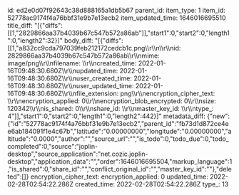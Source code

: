 id: ed2e0d07f92643c38d888165a1db5b67
parent_id: 
item_type: 1
item_id: 52778ac9174f4a76bbf31e9b7e13ecb2
item_updated_time: 1646016695510
title_diff: "[{\"diffs\":[[1,\"2829866aa37b4039b67c547b572a86ab\"]],\"start1\":0,\"start2\":0,\"length1\":0,\"length2\":32}]"
body_diff: "[{\"diffs\":[[1,\"a832cc9cda797039feb212172cedcb1c.png\\\r\\\n\\\r\\\nid: 2829866aa37b4039b67c547b572a86ab\\\r\\\nmime: image/png\\\r\\\nfilename: \\\r\\\ncreated_time: 2022-01-16T09:48:30.680Z\\\r\\\nupdated_time: 2022-01-16T09:48:30.680Z\\\r\\\nuser_created_time: 2022-01-16T09:48:30.680Z\\\r\\\nuser_updated_time: 2022-01-16T09:48:30.680Z\\\r\\\nfile_extension: png\\\r\\\nencryption_cipher_text: \\\r\\\nencryption_applied: 0\\\r\\\nencryption_blob_encrypted: 0\\\r\\\nsize: 120342\\\r\\\nis_shared: 0\\\r\\\nshare_id: \\\r\\\nmaster_key_id: \\\r\\\ntype_: 4\"]],\"start1\":0,\"start2\":0,\"length1\":0,\"length2\":442}]"
metadata_diff: {"new":{"id":"52778ac9174f4a76bbf31e9b7e13ecb2","parent_id":"fb73d1d872ce4ee6ab184091f1e4c67b","latitude":"0.00000000","longitude":"0.00000000","altitude":"0.0000","author":"","source_url":"","is_todo":0,"todo_due":0,"todo_completed":0,"source":"joplin-desktop","source_application":"net.cozic.joplin-desktop","application_data":"","order":1646016695504,"markup_language":1,"is_shared":0,"share_id":"","conflict_original_id":"","master_key_id":""},"deleted":[]}
encryption_cipher_text: 
encryption_applied: 0
updated_time: 2022-02-28T02:54:22.286Z
created_time: 2022-02-28T02:54:22.286Z
type_: 13